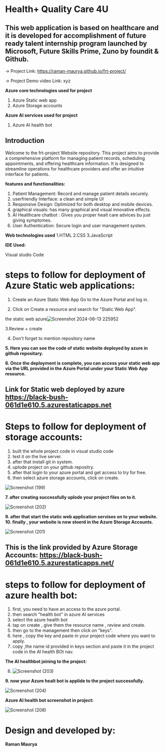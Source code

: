 # Health+ Quality Care 4U

## This web application is based on healthcare and it is developed for accomplishment of future ready talent internship program launched by Microsoft, Future Skills Prime, Zuno by foundit & Github.

-> Project Link:  https://raman-maurya.github.io/frt-project/

-> Project Demo video Link: xyz

**Azure core technologies used for project**

1. Azure Static web app
2. Azure Storage accounts


**Azure AI services used for project**

1. Azure AI health bot

## Introduction

Welcome to the frt-project Website repository. This project aims to provide a comprehensive platform for managing patient records, scheduling appointments, and offering healthcare information. It is designed to streamline operations for healthcare providers and offer an intuitive interface for patients.

**features and functionalities:**

1. Patient Management: Record and manage patient details securely.
2. userfriendly Interface: a clean and simple UI
3. Responsive Design: Optimized for both desktop and mobile devices.
4. graphical visuals: has many graphical and visual innovative effects.
5. AI Healthcare chatbot : GIves you proper healt care advices bu just giving symptomes.
6. User Authentication: Secure login and user management system.

**Web technologies used**
1.HTML
2.CSS
3.JavaScript

**IDE Used:**

Visual studio Code

# steps to follow for deployment of Azure Static web applications:

1. Create an Azure Static Web App Go to the Azure Portal and log in.

2. Click on Create a resource and search for "Static Web App".

the static web azure![Screenshot 2024-06-13 225952](https://github.com/Raman-Maurya/frt-project/assets/159642215/51e99972-de55-4489-bb06-7789fbcbe7a0)

3.Review + create

4. Don't forget to mention repository name

**5. Here you can see the code of static website deployed by azure in github repositary.**

**6. Once the deployment is complete, you can access your static web app via the URL provided in the Azure Portal under your Static Web App resource.**

## Link for Static web deployed by azure https://black-bush-061d1e610.5.azurestaticapps.net


# Steps to follow for deployment of storage accounts:

1. built the whole project code in visual studio code
2. test it on the live server.
3. after that install git in system.
4. uplode project on your github repositry.
5. after that login to your azure portal and get access to try for free.
6. then select azure storage accounts, click on create.

![Screenshot (199)](https://github.com/Raman-Maurya/frt-project/assets/159642215/4657f2d5-b673-4098-8009-a0c575195642)


**7. after creating successfully uplode your project files on to it.**

![Screenshot (202)](https://github.com/Raman-Maurya/frt-project/assets/159642215/59dc0e4e-a9cc-4158-a692-17b8777ce5b0)

**9. after that start the static web application servises on to your website. 10. finally , your website is now stoerd in the Azure Storage Accounts.**


![Screenshot (201)](https://github.com/Raman-Maurya/frt-project/assets/159642215/ff2c4fbf-baf4-4c81-bc66-2dbab7691ced)

## This is the link provided by Azure Storage Accounts: https://black-bush-061d1e610.5.azurestaticapps.net/


# steps to follow for deployment of azure health bot:

1. first, you need to have an access to the azure portal.
2. then search "health bot" in azure AI services
3. select the azure health bot
4. tap on create , give them the resource name , review and create.
5. then go to the management then click on "keys".
6. here , copy the key and paste in your project code where you want to apply.
7. copy ,the name id provided in keys section and paste it in the project code in the AI health BOt nav.


**The AI healthbot joining to the project:**

8. ![Screenshot (203)](https://github.com/Raman-Maurya/frt-project/assets/159642215/f10ae211-9252-4942-869d-7a4f6b7c6c44)

**9. now your Azure healt bot is applide to the project successfully.**

![Screenshot (204)](https://github.com/Raman-Maurya/frt-project/assets/159642215/b3737ec5-488a-4137-bbd0-e3cc99b776a7)

**Azure AI health bot screenshot in project:**

![Screenshot (208)](https://github.com/Raman-Maurya/frt-project/assets/159642215/52a83653-0766-4a77-b38f-e027b74bdfb6)


# Design and developed by:

**Raman Maurya**

